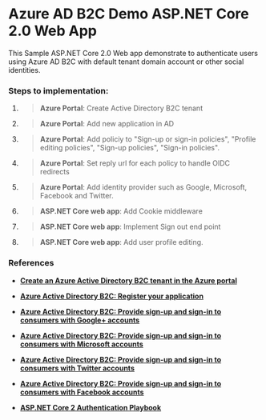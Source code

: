 # Azure AD B2C Demo ASP.NET Core 2.0 Web App

This Sample ASP.NET Core 2.0 Web app demonstrate to authenticate users using Azure AD B2C with default tenant domain account or other social identities. 

### Steps to implementation:
1. > **Azure Portal**: Create Active Directory B2C tenant
2. > **Azure Portal**: Add new application in AD
3. > **Azure Portal**: Add policiy to "Sign-up or sign-in policies", "Profile editing policies", "Sign-up policies", "Sign-in policies". 
4. > **Azure Portal**: Set reply url for each policy to handle OIDC redirects
5. > **Azure Portal**: Add identity provider such as Google, Microsoft, Facebook and Twitter.
6. > **ASP.NET Core web app**: Add Cookie middleware
7. > **ASP.NET Core web app**: Implement Sign out end point
8. > **ASP.NET Core web app**: Add user profile editing. 


### References
* **[Create an Azure Active Directory B2C tenant in the Azure portal](https://docs.microsoft.com/en-us/azure/active-directory-b2c/active-directory-b2c-get-started)**

* **[Azure Active Directory B2C: Register your application](https://docs.microsoft.com/en-us/azure/active-directory-b2c/active-directory-b2c-app-registration)**
* **[Azure Active Directory B2C: Provide sign-up and sign-in to consumers with Google+ accounts](https://docs.microsoft.com/en-us/azure/active-directory-b2c/active-directory-b2c-setup-goog-app)** 
* **[Azure Active Directory B2C: Provide sign-up and sign-in to consumers with Microsoft accounts](https://docs.microsoft.com/en-us/azure/active-directory-b2c/active-directory-b2c-setup-msa-app)** 
* **[Azure Active Directory B2C: Provide sign-up and sign-in to consumers with Twitter accounts](https://docs.microsoft.com/en-us/azure/active-directory-b2c/active-directory-b2c-setup-twitter-app)** 
* **[Azure Active Directory B2C: Provide sign-up and sign-in to consumers with Facebook accounts](https://docs.microsoft.com/en-us/azure/active-directory-b2c/active-directory-b2c-setup-fb-app)** 
* **[ASP.NET Core 2 Authentication Playbook](https://app.pluralsight.com/library/courses/aspnet-core-identity-management-playbook/table-of-contents)** 